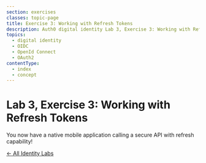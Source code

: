 ```yaml
---
section: exercises
classes: topic-page
title: Exercise 3: Working with Refresh Tokens
description: Auth0 digital identity Lab 3, Exercise 3: Working with Refresh Tokens
topics:
  - digital identity
  - OIDC
  - OpenId Connect
  - OAuth2
contentType:
  - index
  - concept
---
```

# Lab 3, Exercise 3: Working with Refresh Tokens

You now have a native mobile application calling a secure API with refresh capability!

<a href="/identity-labs/" class="btn btn-transparent">← All Identity Labs</a>
